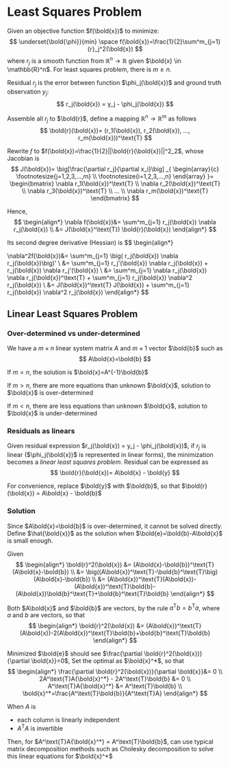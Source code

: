 # Least Squares Problem

Given an objective function $f(\bold{x})$ to minimize:
$$
\underset{\bold{\phi}}{min} \space f(\bold{x})=\frac{1}{2}\sum^m_{j=1}{r}_j^2(\bold{x})
$$
where $r_j$ is a smooth function from $\mathbb{R}^n \rightarrow \mathbb{R}$ given $\bold{x} \in \mathbb{R}^n$. For least squares problem, there is $m \ge n$.

Residual $r_j$ is the error between function $\phi_j(\bold{x})$ and ground truth observation $y_j$:
$$
r_j(\bold{x}) = y_j - \phi_j(\bold{x})
$$

Assemble all $r_j$ to $\bold{r}$, define a mapping $\mathbb{R}^n \rightarrow \mathbb{R}^m$ as follows
$$
\bold{r}(\bold{x})=
(r_1(\bold{x}), r_2(\bold{x}), ..., r_m(\bold{x}))^\text{T}
$$

Rewrite $f$ to $f(\bold{x})=\frac{1}{2}||\bold{r}(\bold{x})||^2_2$, whose Jacobian is
$$
J(\bold{x})=
\big[\frac{\partial r_j}{\partial x_i}\big]
_{
    \begin{array}{c}
    \footnotesize{j=1,2,3,...,m}
    \\
    \footnotesize{i=1,2,3,...,n}
    \end{array}
}=
\begin{bmatrix}
    \nabla r_1(\bold{x})^\text{T}
    \\
    \nabla r_2(\bold{x})^\text{T}
    \\
    \nabla r_3(\bold{x})^\text{T}
    \\
    ...
    \\
    \nabla r_m(\bold{x})^\text{T}
\end{bmatrix}
$$

Hence,
$$
\begin{align*}
\nabla f(\bold{x})&=
\sum^m_{j=1} r_j(\bold{x}) \nabla r_j(\bold{x})
\\ &=
J(\bold{x}^\text{T}) \bold{r}(\bold{x})
\end{align*}
$$

Its second degree derivative (Hessian) is
$$
\begin{align*}

\nabla^2f(\bold{x})&=
\sum^m_{j=1} \big( r_j(\bold{x}) \nabla r_j(\bold{x})\big)'
\\ &=
\sum^m_{j=1} r_j'(\bold{x}) \nabla r_j(\bold{x}) + r_j(\bold{x}) \nabla r_j'(\bold{x})
\\ &=
\sum^m_{j=1} \nabla r_j(\bold{x}) \nabla r_j(\bold{x})^\text{T}
+
\sum^m_{j=1} r_j(\bold{x}) \nabla^2 r_j(\bold{x})
\\ &=
J(\bold{x})^\text{T} J(\bold{x}) + \sum^m_{j=1} r_j(\bold{x}) \nabla^2 r_j(\bold{x})
\end{align*}
$$

## Linear Least Squares Problem


### Over-determined vs under-determined

We have a $m \times n$ linear system matrix $A$ and $m \times 1$ vector $\bold{b}$ such as
$$
A\bold{x}=\bold{b}
$$

If $m = n$, the solution is $\bold{x}=A^{-1}\bold{b}$ 

If $m > n$, there are more equations than unknown $\bold{x}$, solution to $\bold{x}$ is over-determined

If $m < n$, there are less equations than unknown $\bold{x}$, solution to $\bold{x}$ is under-determined

### Residuals as linears

Given residual expression $r_j(\bold{x}) = y_j - \phi_j(\bold{x})$, if $r_j$ is linear ($\phi_j(\bold{x})$ is represented in linear forms), the minimization becomes a *linear least squares problem*. Residual can be expressed as
$$
\bold{r}(\bold{x})=
A\bold{x} - \bold{y}
$$

For convenience, replace $\bold{y}$ with $\bold{b}$, so that $\bold{r}(\bold{x}) = A\bold{x} - \bold{b}$

### Solution

Since $A\bold{x}=\bold{b}$ is over-determined, it cannot be solved directly. Define $\hat{\bold{x}}$ as the solution when $\bold{e}=\bold{b}-A\bold{x}$ is small enough.

Given 
$$
\begin{align*}
\bold{r}^2(\bold{x}) &= 
(A\bold{x}-\bold{b})^\text{T}(A\bold{x}-\bold{b})
\\ &=
\big((A\bold{x})^\text{T}-\bold{b}^\text{T}\big)(A\bold{x}-\bold{b})
\\ &=
(A\bold{x})^\text{T}(A\bold{x})-(A\bold{x})^\text{T}\bold{b}-(A\bold{x})\bold{b}^\text{T}+\bold{b}^\text{T}\bold{b}
\end{align*}
$$

Both $A\bold{x}$ and $\bold{b}$ are vectors, by the rule $a^\text{T}b=b^\text{T}a$, where $a$ and $b$ are vectors, so that
$$
\begin{align*}
\bold{r}^2(\bold{x}) &=
(A\bold{x})^\text{T}(A\bold{x})-2(A\bold{x})^\text{T}\bold{b}+\bold{b}^\text{T}\bold{b}
\end{align*}
$$

Minimized $\bold{e}$ should see $\frac{\partial \bold{r}^2(\bold{x})}{\partial \bold{x}}=0$, Set the optimal as $\bold{x}^*$, so that
$$
\begin{align*}
\frac{\partial \bold{r}^2(\bold{x})}{\partial \bold{x}}&= 0 
\\
2A^\text{T}A{\bold{x}^*} - 2A^\text{T}\bold{b} &= 0
\\
A^\text{T}A{\bold{x}^*} &= A^\text{T}\bold{b}
\\
\bold{x}^*=\frac{A^\text{T}\bold{b}}{A^\text{T}A}
\end{align*}
$$

When $A$ is 
* each column is linearly independent
* $A^\text{T}A$ is invertible

Then, for $A^\text{T}A{\bold{x}^*} = A^\text{T}\bold{b}$, can use typical matrix decomposition methods such as Cholesky decomposition to solve this linear equations for $\bold{x}^*$
 
